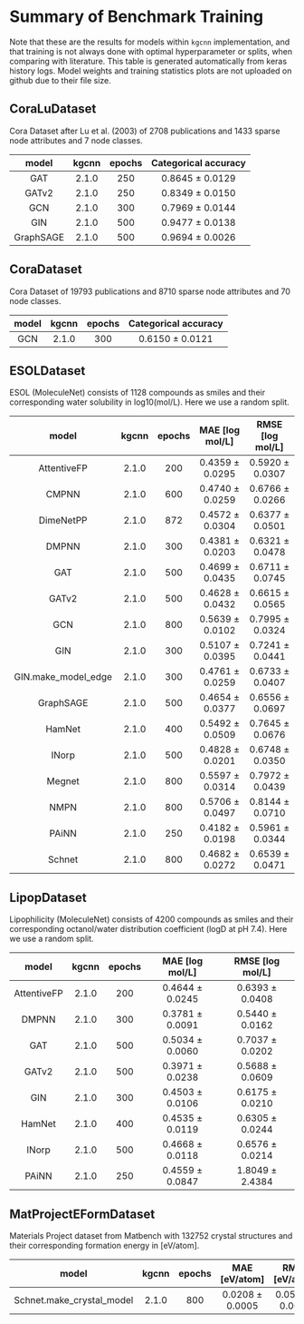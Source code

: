 # Summary of Benchmark Training

Note that these are the results for models within `kgcnn` implementation, and that training is not always done with optimal hyperparameter or splits, when comparing with literature.
This table is generated automatically from keras history logs.
Model weights and training statistics plots are not uploaded on github due to their file size.

## CoraLuDataset

Cora Dataset after Lu et al. (2003) of 2708 publications and 1433 sparse node attributes and 7 node classes.

| model | kgcnn | epochs | Categorical accuracy | 
| :---: | :---: | :---: | :---: | 
| GAT | 2.1.0 | 250 | 0.8645 &pm; 0.0129  | 
| GATv2 | 2.1.0 | 250 | 0.8349 &pm; 0.0150  | 
| GCN | 2.1.0 | 300 | 0.7969 &pm; 0.0144  | 
| GIN | 2.1.0 | 500 | 0.9477 &pm; 0.0138  | 
| GraphSAGE | 2.1.0 | 500 | 0.9694 &pm; 0.0026  | 

## CoraDataset

Cora Dataset of 19793 publications and 8710 sparse node attributes and 70 node classes.

| model | kgcnn | epochs | Categorical accuracy | 
| :---: | :---: | :---: | :---: | 
| GCN | 2.1.0 | 300 | 0.6150 &pm; 0.0121  | 

## ESOLDataset

ESOL (MoleculeNet) consists of 1128 compounds as smiles and their corresponding water solubility in log10(mol/L). Here we use a random split.

| model | kgcnn | epochs | MAE [log mol/L] | RMSE [log mol/L] | 
| :---: | :---: | :---: | :---: | :---: | 
| AttentiveFP | 2.1.0 | 200 | 0.4359 &pm; 0.0295  | 0.5920 &pm; 0.0307  | 
| CMPNN | 2.1.0 | 600 | 0.4740 &pm; 0.0259  | 0.6766 &pm; 0.0266  | 
| DimeNetPP | 2.1.0 | 872 | 0.4572 &pm; 0.0304  | 0.6377 &pm; 0.0501  | 
| DMPNN | 2.1.0 | 300 | 0.4381 &pm; 0.0203  | 0.6321 &pm; 0.0478  | 
| GAT | 2.1.0 | 500 | 0.4699 &pm; 0.0435  | 0.6711 &pm; 0.0745  | 
| GATv2 | 2.1.0 | 500 | 0.4628 &pm; 0.0432  | 0.6615 &pm; 0.0565  | 
| GCN | 2.1.0 | 800 | 0.5639 &pm; 0.0102  | 0.7995 &pm; 0.0324  | 
| GIN | 2.1.0 | 300 | 0.5107 &pm; 0.0395  | 0.7241 &pm; 0.0441  | 
| GIN.make_model_edge | 2.1.0 | 300 | 0.4761 &pm; 0.0259  | 0.6733 &pm; 0.0407  | 
| GraphSAGE | 2.1.0 | 500 | 0.4654 &pm; 0.0377  | 0.6556 &pm; 0.0697  | 
| HamNet | 2.1.0 | 400 | 0.5492 &pm; 0.0509  | 0.7645 &pm; 0.0676  | 
| INorp | 2.1.0 | 500 | 0.4828 &pm; 0.0201  | 0.6748 &pm; 0.0350  | 
| Megnet | 2.1.0 | 800 | 0.5597 &pm; 0.0314  | 0.7972 &pm; 0.0439  | 
| NMPN | 2.1.0 | 800 | 0.5706 &pm; 0.0497  | 0.8144 &pm; 0.0710  | 
| PAiNN | 2.1.0 | 250 | 0.4182 &pm; 0.0198  | 0.5961 &pm; 0.0344  | 
| Schnet | 2.1.0 | 800 | 0.4682 &pm; 0.0272  | 0.6539 &pm; 0.0471  | 

## LipopDataset

Lipophilicity (MoleculeNet) consists of 4200 compounds as smiles and their corresponding octanol/water distribution coefficient (logD at pH 7.4). Here we use a random split.

| model | kgcnn | epochs | MAE [log mol/L] | RMSE [log mol/L] | 
| :---: | :---: | :---: | :---: | :---: | 
| AttentiveFP | 2.1.0 | 200 | 0.4644 &pm; 0.0245  | 0.6393 &pm; 0.0408  | 
| DMPNN | 2.1.0 | 300 | 0.3781 &pm; 0.0091  | 0.5440 &pm; 0.0162  | 
| GAT | 2.1.0 | 500 | 0.5034 &pm; 0.0060  | 0.7037 &pm; 0.0202  | 
| GATv2 | 2.1.0 | 500 | 0.3971 &pm; 0.0238  | 0.5688 &pm; 0.0609  | 
| GIN | 2.1.0 | 300 | 0.4503 &pm; 0.0106  | 0.6175 &pm; 0.0210  | 
| HamNet | 2.1.0 | 400 | 0.4535 &pm; 0.0119  | 0.6305 &pm; 0.0244  | 
| INorp | 2.1.0 | 500 | 0.4668 &pm; 0.0118  | 0.6576 &pm; 0.0214  | 
| PAiNN | 2.1.0 | 250 | 0.4559 &pm; 0.0847  | 1.8049 &pm; 2.4384  | 

## MatProjectEFormDataset

Materials Project dataset from Matbench with 132752 crystal structures and their corresponding formation energy in [eV/atom].

| model | kgcnn | epochs | MAE [eV/atom] | RMSE [eV/atom] | 
| :---: | :---: | :---: | :---: | :---: | 
| Schnet.make_crystal_model | 2.1.0 | 800 | 0.0208 &pm; 0.0005  | 0.0520 &pm; 0.0028  | 

